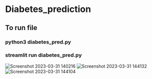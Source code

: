 # Diabetes_prediction
## To run file
### python3 diabetes_pred.py
### streamlit run diabetes_pred.py
![Screenshot 2023-03-31 140216](https://user-images.githubusercontent.com/52771564/229078977-0f96bf7a-5dba-486b-b3bc-a66102c29b4a.png)
![Screenshot 2023-03-31 144132](https://user-images.githubusercontent.com/52771564/229079027-32734d3a-bde7-4fad-a6ed-4fcac3900d4b.png)
![Screenshot 2023-03-31 144104](https://user-images.githubusercontent.com/52771564/229078994-96d1880f-febf-46eb-96d3-cf3a6afe28fa.png)
